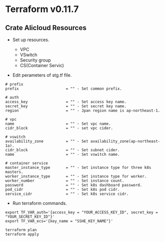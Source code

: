 # Terraform v0.11.7

## Crate Alicloud Resources

* Set up resources.
  * VPC
  * VSwitch
  * Security group
  * CS(Container Servic)

* Edit perameters of stg.tf file.

```
# prefix
prefix                     = "" - Set common prefix.

# auth
access_key                 = "" - Set access key name.
secret_key                 = "" - Set secret key name.
region                     = "" - Jpan region name is ap-northeast-1.

# vpc
name                       = "" - Set vpc name.
cidr_block                 = "" - set vpc cider.

# vswitch
availability_zone          = "" - Set availability_zone(ap-northeast-1a).
cidr_block                 = "" - Set subnet cider.
name                       = "" - Set vswitch name.

# container service
master_instance_type       = "" - Set instance type for three k8s masters.
worker_instance_type       = "" - Set instance type for worker.
worker_number              = "" - Set instance count.
password                   = "" - Set k8s dashboard password.
pod_cidr                   = "" - Set k8s pod cidr.
service_cidr               = "" - Set k8s service cidr.

```

* Run terraform commands.

```
export TF_VAR_auth='{access_key = "YOUR_ACCESS_KEY_ID", secret_key = "YOUR_SECRET_KEY_ID"}'
export TF_VAR_ecs='{key_name = "SSHE_KEY_NAME"}'

terraform plan
terraform apply
```
